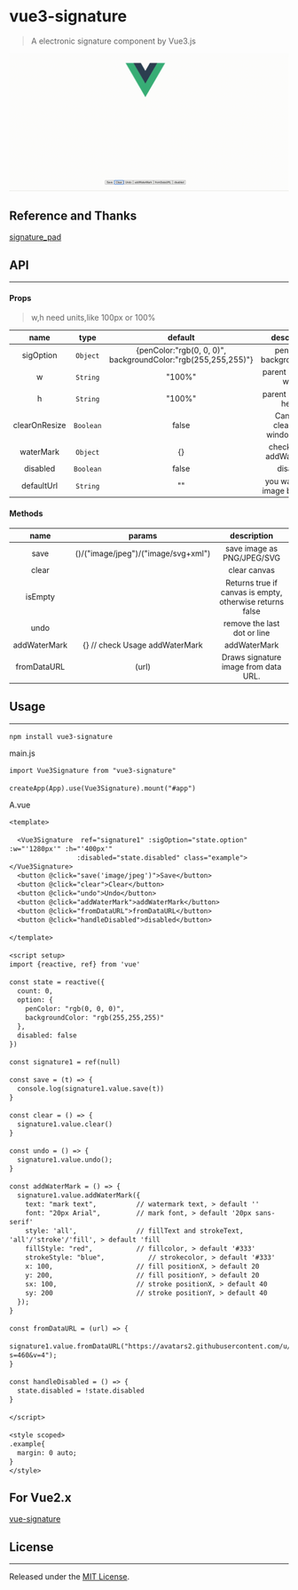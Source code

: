 # vue3-signature

> A electronic signature component by Vue3.js

![1.gif](./1.gif)

## Reference and Thanks
[signature_pad](https://github.com/szimek/signature_pad)


## API
---
#### Props
> w,h need units,like 100px or 100%

| name          |     type      |           default         |       description             |
|:-------------:|:-------------:|:-------------------------:|   :-----------------:         |
| sigOption     | `Object`     | {penColor:"rgb(0, 0, 0)", backgroundColor:"rgb(255,255,255)"} |     penColor, backgroundColor  |
|        w      | `String`      |         "100%"            |parent container width  |
|        h      | `String`      |         "100%"            |parent container height |
|  clearOnResize  | `Boolean`     |          false          |Canvas is cleared on window resize|
|  waterMark  | `Object`     |          {}          |check Usage addWaterMark |
|  disabled  | `Boolean`     |          false          |disabled |
|  defaultUrl  | `String`     |          ""          |you want show image by default |

#### Methods
| name              |  params                                       | description  |
| :-------------:   |:-------------:                                |:-------------:|
| save              | 			()/("image/jpeg")/("image/svg+xml") | save image as PNG/JPEG/SVG |
| clear             |                                   			| clear canvas |
| isEmpty           |                                   			| Returns true if canvas is empty, otherwise returns false |
| undo             |                                   			| remove the last dot or line |
| addWaterMark      |           {} // check Usage addWaterMark    | addWaterMark
| fromDataURL      |          (url)    | Draws signature image from data URL.


## Usage
---

``` 
npm install vue3-signature 
```

main.js
```vue3
import Vue3Signature from "vue3-signature"

createApp(App).use(Vue3Signature).mount("#app")
```

A.vue

```vue
<template>

  <Vue3Signature  ref="signature1" :sigOption="state.option" :w="'1280px'" :h="'400px'"
                 :disabled="state.disabled" class="example"></Vue3Signature>
  <button @click="save('image/jpeg')">Save</button>
  <button @click="clear">Clear</button>
  <button @click="undo">Undo</button>
  <button @click="addWaterMark">addWaterMark</button>
  <button @click="fromDataURL">fromDataURL</button>
  <button @click="handleDisabled">disabled</button>

</template>

<script setup>
import {reactive, ref} from 'vue'

const state = reactive({
  count: 0,
  option: {
    penColor: "rgb(0, 0, 0)",
    backgroundColor: "rgb(255,255,255)"
  },
  disabled: false
})

const signature1 = ref(null)

const save = (t) => {
  console.log(signature1.value.save(t))
}

const clear = () => {
  signature1.value.clear()
}

const undo = () => {
  signature1.value.undo();
}

const addWaterMark = () => {
  signature1.value.addWaterMark({
    text: "mark text",          // watermark text, > default ''
    font: "20px Arial",         // mark font, > default '20px sans-serif'
    style: 'all',               // fillText and strokeText,  'all'/'stroke'/'fill', > default 'fill
    fillStyle: "red",           // fillcolor, > default '#333'
    strokeStyle: "blue",	       // strokecolor, > default '#333'
    x: 100,                     // fill positionX, > default 20
    y: 200,                     // fill positionY, > default 20
    sx: 100,                    // stroke positionX, > default 40
    sy: 200                     // stroke positionY, > default 40
  });
}

const fromDataURL = (url) => {
  signature1.value.fromDataURL("https://avatars2.githubusercontent.com/u/17644818?s=460&v=4");
}

const handleDisabled = () => {
  state.disabled = !state.disabled
}

</script>

<style scoped>
.example{
  margin: 0 auto;
}
</style>

```
## For Vue2.x

[vue-signature](https://github.com/WangShayne/vue-signature)

## License
---
Released under the [MIT License](https://opensource.org/licenses/MIT).
